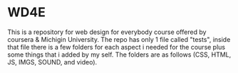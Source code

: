 # WD4E
This is a repository for web design for everybody course offered by coursera &  Michigin University.
The repo has only 1 file called "tests", inside that file there is a few folders for each aspect i needed for the course plus some things that i added by my self.
The folders are as follows (CSS, HTML, JS, IMGS, SOUND, and video).
